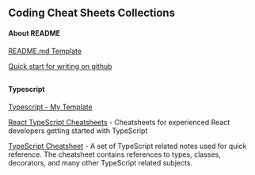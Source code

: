 
## Coding Cheat Sheets Collections

#### About README
[README.md Template](https://github.com/johnreylayague/code-snippet/blob/main/readme-template.md)

[Quick start for writing on github](https://docs.github.com/en/get-started/writing-on-github/getting-started-with-writing-and-formatting-on-github/quickstart-for-writing-on-github)

##

#### Typescript
[Typescript - My Template](https://github.com/johnreylayague/code-snippet/blob/main/typescript.md)

[React TypeScript Cheatsheets](https://react-typescript-cheatsheet.netlify.app) - Cheatsheets for experienced React developers getting started with TypeScript

[TypeScript Cheatsheet](https://rmolinamir.github.io/typescript-cheatsheet/) - A set of TypeScript related notes used for quick reference. The cheatsheet contains references to types, classes, decorators, and many other TypeScript related subjects.

